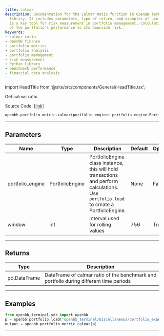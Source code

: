 ```yaml
---
title: calmar
description: Documentation for the Calmar Ratio function in OpenBB Terminal, a Python
  library. It includes parameters, type of return, and examples of use. This function
  is a key tool for risk measurement in portfolio management, calculating the ratio
  of the portfolio's performance to its downside risk.
keywords:
- calmar ratio
- OpenBB finance
- portfolio metrics
- portfolio analysis
- portfolio management
- risk measurement
- Python library
- benchmark performance
- financial data analysis
---
```


import HeadTitle from '@site/src/components/General/HeadTitle.tsx';

<HeadTitle title="portfolio.metric.calmar - Reference | OpenBB SDK Docs" />

Get calmar ratio

Source Code: [[link](https://github.com/OpenBB-finance/OpenBB/tree/main/openbb_terminal/portfolio/portfolio_model.py#L1522)]

```python
openbb.portfolio.metric.calmar(portfolio_engine: portfolio_engine.PortfolioEngine, window: int = 756)
```

---

## Parameters

| Name | Type | Description | Default | Optional |
| ---- | ---- | ----------- | ------- | -------- |
| portfolio_engine | PortfolioEngine | PortfolioEngine class instance, this will hold transactions and perform calculations.<br/>Use `portfolio.load` to create a PortfolioEngine. | None | False |
| window | int | Interval used for rolling values | 756 | True |


---

## Returns

| Type | Description |
| ---- | ----------- |
| pd.DataFrame | DataFrame of calmar ratio of the benchmark and portfolio during different time periods |
---

## Examples

```python
from openbb_terminal.sdk import openbb
p = openbb.portfolio.load("openbb_terminal/miscellaneous/portfolio_examples/holdings/example.csv")
output = openbb.portfolio.metric.calmar(p)
```

---
